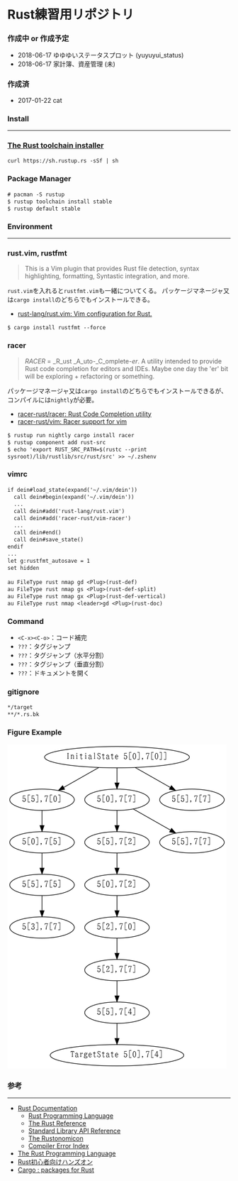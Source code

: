Rust練習用リポジトリ
================================================================================

### 作成中 or 作成予定

- 2018-06-17 ゆゆゆいステータスプロット (yuyuyui\_status)
- 2018-06-17 家計簿、資産管理 (未)

### 作成済

- 2017-01-22 cat

### Install
--------------------------------------------------------------------------------
### [The Rust toolchain installer](https://rustup.rs/)

```
curl https://sh.rustup.rs -sSf | sh
```

### Package Manager
```
# pacman -S rustup
$ rustup toolchain install stable
$ rustup default stable
```

### Environment
--------------------------------------------------------------------------------
### rust.vim, rustfmt
> This is a Vim plugin that provides Rust file detection, syntax highlighting, formatting, Syntastic integration, and more.

`rust.vim`を入れると`rustfmt.vim`も一緒についてくる。
パッケージマネージャ又は`cargo install`のどちらでもインストールできる。

- [rust-lang/rust.vim: Vim configuration for Rust.](https://github.com/rust-lang/rust.vim)

```
$ cargo install rustfmt --force
```

### racer
> _RACER_ = _R_ust _A_uto-_C_omplete-_er_.
> A utility intended to provide Rust code completion for editors and IDEs.
> Maybe one day the 'er' bit will be exploring + refactoring or something.

パッケージマネージャ又は`cargo install`のどちらでもインストールできるが、
コンパイルには`nightly`が必要。

- [racer-rust/racer: Rust Code Completion utility](https://github.com/racer-rust/racer)
- [racer-rust/vim: Racer support for vim](https://github.com/racer-rust/vim-racer)

```
$ rustup run nightly cargo install racer
$ rustup component add rust-src
$ echo 'export RUST_SRC_PATH=$(rustc --print sysroot)/lib/rustlib/src/rust/src' >> ~/.zshenv
```

### vimrc

```
if dein#load_state(expand('~/.vim/dein'))
  call dein#begin(expand('~/.vim/dein'))
  ...
  call dein#add('rust-lang/rust.vim')
  call dein#add('racer-rust/vim-racer')
  ...
  call dein#end()
  call dein#save_state()
endif
...
let g:rustfmt_autosave = 1
set hidden

au FileType rust nmap gd <Plug>(rust-def)
au FileType rust nmap gs <Plug>(rust-def-split)
au FileType rust nmap gx <Plug>(rust-def-vertical)
au FileType rust nmap <leader>gd <Plug>(rust-doc)
```

### Command

- `<C-x><C-o>`：コード補完
- `???`：タグジャンプ
- `???`：タグジャンプ（水平分割）
- `???`：タグジャンプ（垂直分割）
- `???`：ドキュメントを開く

### gitignore

```
*/target
**/*.rs.bk
```

### Figure Example

![Figure Example](./figure/sample.png "Figure Example")

### 参考
--------------------------------------------------------------------------------

- [Rust Documentation](https://doc.rust-lang.org/)
    - [Rust Programming Language](https://doc.rust-lang.org/book/)
    - [The Rust Reference](https://doc.rust-lang.org/reference.html)
    - [Standard Library API Reference](https://doc.rust-lang.org/std/)
    - [The Rustonomicon](https://doc.rust-lang.org/nomicon/)
    - [Compiler Error Index](https://doc.rust-lang.org/error-index.html)
- [The Rust Programming Language](https://doc.rust-jp.rs/book/second-edition/)
- [Rust初心者向けハンズオン](https://chikoski.github.io/rust-handson/)
- [Cargo : packages for Rust](https://crates.io/)
